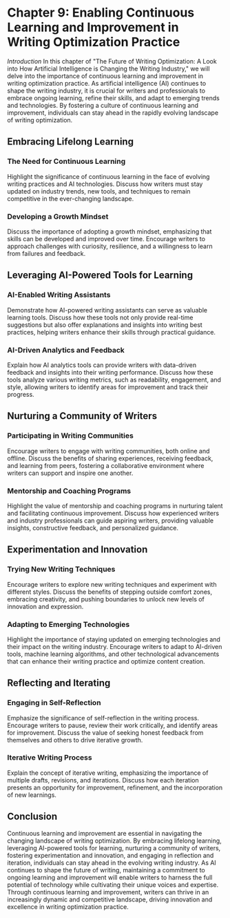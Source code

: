 Chapter 9: Enabling Continuous Learning and Improvement in Writing Optimization Practice
========================================================================================

*Introduction* In this chapter of "The Future of Writing Optimization: A Look into How Artificial Intelligence is Changing the Writing Industry," we will delve into the importance of continuous learning and improvement in writing optimization practice. As artificial intelligence (AI) continues to shape the writing industry, it is crucial for writers and professionals to embrace ongoing learning, refine their skills, and adapt to emerging trends and technologies. By fostering a culture of continuous learning and improvement, individuals can stay ahead in the rapidly evolving landscape of writing optimization.

Embracing Lifelong Learning
---------------------------

### The Need for Continuous Learning

Highlight the significance of continuous learning in the face of evolving writing practices and AI technologies. Discuss how writers must stay updated on industry trends, new tools, and techniques to remain competitive in the ever-changing landscape.

### Developing a Growth Mindset

Discuss the importance of adopting a growth mindset, emphasizing that skills can be developed and improved over time. Encourage writers to approach challenges with curiosity, resilience, and a willingness to learn from failures and feedback.

Leveraging AI-Powered Tools for Learning
----------------------------------------

### AI-Enabled Writing Assistants

Demonstrate how AI-powered writing assistants can serve as valuable learning tools. Discuss how these tools not only provide real-time suggestions but also offer explanations and insights into writing best practices, helping writers enhance their skills through practical guidance.

### AI-Driven Analytics and Feedback

Explain how AI analytics tools can provide writers with data-driven feedback and insights into their writing performance. Discuss how these tools analyze various writing metrics, such as readability, engagement, and style, allowing writers to identify areas for improvement and track their progress.

Nurturing a Community of Writers
--------------------------------

### Participating in Writing Communities

Encourage writers to engage with writing communities, both online and offline. Discuss the benefits of sharing experiences, receiving feedback, and learning from peers, fostering a collaborative environment where writers can support and inspire one another.

### Mentorship and Coaching Programs

Highlight the value of mentorship and coaching programs in nurturing talent and facilitating continuous improvement. Discuss how experienced writers and industry professionals can guide aspiring writers, providing valuable insights, constructive feedback, and personalized guidance.

Experimentation and Innovation
------------------------------

### Trying New Writing Techniques

Encourage writers to explore new writing techniques and experiment with different styles. Discuss the benefits of stepping outside comfort zones, embracing creativity, and pushing boundaries to unlock new levels of innovation and expression.

### Adapting to Emerging Technologies

Highlight the importance of staying updated on emerging technologies and their impact on the writing industry. Encourage writers to adapt to AI-driven tools, machine learning algorithms, and other technological advancements that can enhance their writing practice and optimize content creation.

Reflecting and Iterating
------------------------

### Engaging in Self-Reflection

Emphasize the significance of self-reflection in the writing process. Encourage writers to pause, review their work critically, and identify areas for improvement. Discuss the value of seeking honest feedback from themselves and others to drive iterative growth.

### Iterative Writing Process

Explain the concept of iterative writing, emphasizing the importance of multiple drafts, revisions, and iterations. Discuss how each iteration presents an opportunity for improvement, refinement, and the incorporation of new learnings.

Conclusion
----------

Continuous learning and improvement are essential in navigating the changing landscape of writing optimization. By embracing lifelong learning, leveraging AI-powered tools for learning, nurturing a community of writers, fostering experimentation and innovation, and engaging in reflection and iteration, individuals can stay ahead in the evolving writing industry. As AI continues to shape the future of writing, maintaining a commitment to ongoing learning and improvement will enable writers to harness the full potential of technology while cultivating their unique voices and expertise. Through continuous learning and improvement, writers can thrive in an increasingly dynamic and competitive landscape, driving innovation and excellence in writing optimization practice.
